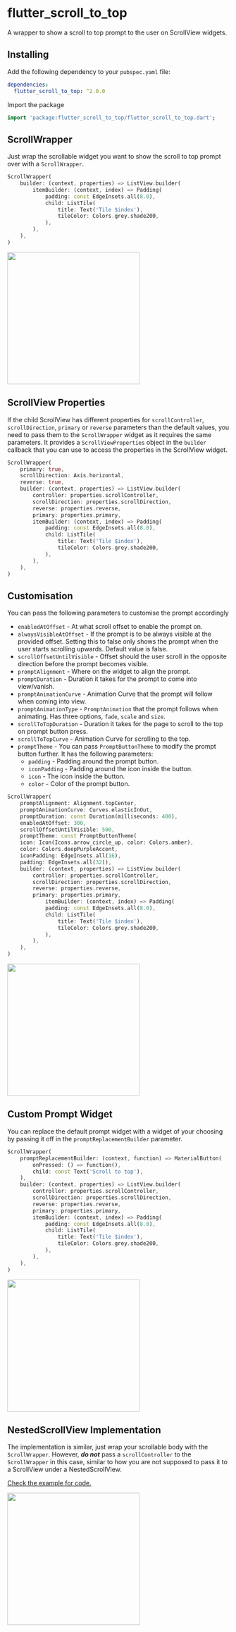 # flutter_scroll_to_top

A wrapper to show a scroll to top prompt to the user on ScrollView widgets.

## Installing

Add the following dependency to your `pubspec.yaml` file:

```yaml
dependencies:
  flutter_scroll_to_top: ^2.0.0
```
      
Import the package
```dart
import 'package:flutter_scroll_to_top/flutter_scroll_to_top.dart';
```
      
## ScrollWrapper

Just wrap the scrollable widget you want to show the scroll to top prompt over with a `ScrollWrapper`.

```dart
ScrollWrapper(
    builder: (context, properties) => ListView.builder(
        itemBuilder: (context, index) => Padding(
            padding: const EdgeInsets.all(8.0),
            child: ListTile(
                title: Text('Tile $index'),
                tileColor: Colors.grey.shade200,
            ),
        ),
    ),
)
```
<a href="https://github.com/NamanShergill/flutter_scroll_to_top/blob/main/example/lib/pages/basic_prompt.dart"><img src="https://user-images.githubusercontent.com/33877135/115117228-2564dd00-9fbb-11eb-8f83-4feacf2560d1.gif" width="300" ></a>

## ScrollView Properties

If the child ScrollView has different properties for `scrollController`, `scrollDirection`, 
`primary` or `reverse` parameters than the default values, you need to pass them to the `ScrollWrapper`
widget as it requires the same parameters. It provides a `ScrollViewProperties` object in the `builder` 
callback that you can use to access the properties in the ScrollView widget.

```dart
ScrollWrapper(
    primary: true,
    scrollDirection: Axis.horizontal,
    reverse: true,
    builder: (context, properties) => ListView.builder(
        controller: properties.scrollController,
        scrollDirection: properties.scrollDirection,
        reverse: properties.reverse,
        primary: properties.primary,
        itemBuilder: (context, index) => Padding(
            padding: const EdgeInsets.all(8.0),
            child: ListTile(
                title: Text('Tile $index'),
                tileColor: Colors.grey.shade200,
            ),
        ),
    ),
)
```

## Customisation

You can pass the following parameters to customise the prompt accordingly
- `enabledAtOffset` - At what scroll offset to enable the prompt on.
- `alwaysVisibleAtOffset` - If the prompt is to be always visible at the provided offset. Setting this to false only shows the prompt when the user starts scrolling upwards. Default value is false.
- `scrollOffsetUntilVisible` - Offset should the user scroll in the opposite direction before the prompt becomes visible.
- `promptAlignment` - Where on the widget to align the prompt.
- `promptDuration` - Duration it takes for the prompt to come into view/vanish.
- `promptAnimationCurve` - Animation Curve that the prompt will follow when coming into view.
- `promptAnimationType` - `PromptAnimation` that the prompt follows when animating. Has three options, `fade`, `scale` and `size`.
- `scrollToTopDuration` -  Duration it takes for the page to scroll to the top on prompt button press.
- `scrollToTopCurve` - Animation Curve for scrolling to the top.
- `promptTheme` - You can pass `PromptButtonTheme` to modify the prompt button further. It has the following parameters:
    - `padding` - Padding around the prompt button.
    - `iconPadding` - Padding around the icon inside the button.
    - `icon` - The icon inside the button.
    - `color` - Color of the prompt button.

```dart
ScrollWrapper(
    promptAlignment: Alignment.topCenter,
    promptAnimationCurve: Curves.elasticInOut,
    promptDuration: const Duration(milliseconds: 400),
    enabledAtOffset: 300,
    scrollOffsetUntilVisible: 500,
    promptTheme: const PromptButtonTheme(
    icon: Icon(Icons.arrow_circle_up, color: Colors.amber),
    color: Colors.deepPurpleAccent,
    iconPadding: EdgeInsets.all(16),
    padding: EdgeInsets.all(32)),
    builder: (context, properties) => ListView.builder(
        controller: properties.scrollController,
        scrollDirection: properties.scrollDirection,
        reverse: properties.reverse,
        primary: properties.primary,
            itemBuilder: (context, index) => Padding(
            padding: const EdgeInsets.all(8.0),
            child: ListTile(
                title: Text('Tile $index'),
                tileColor: Colors.grey.shade200,
            ),
        ),
    ),
)
```
<a href="https://github.com/NamanShergill/flutter_scroll_to_top/blob/main/example/lib/pages/themed_prompt.dart"><img src="https://user-images.githubusercontent.com/33877135/115117233-2ac22780-9fbb-11eb-876e-171103e9ef91.gif" width="300" ></a>

## Custom Prompt Widget

You can replace the default prompt widget with a widget of your choosing by passing it off in the `promptReplacementBuilder` parameter.

```dart
ScrollWrapper(
    promptReplacementBuilder: (context, function) => MaterialButton(
        onPressed: () => function(),
        child: const Text('Scroll to top'),
    ),
    builder: (context, properties) => ListView.builder(
        controller: properties.scrollController,
        scrollDirection: properties.scrollDirection,
        reverse: properties.reverse,
        primary: properties.primary,
        itemBuilder: (context, index) => Padding(
            padding: const EdgeInsets.all(8.0),
            child: ListTile(
                title: Text('Tile $index'),
                tileColor: Colors.grey.shade200,
            ),
        ),
    ),
)
```
<a href="https://github.com/NamanShergill/flutter_scroll_to_top/blob/main/example/lib/pages/basic_prompt.dart"><img src="https://user-images.githubusercontent.com/33877135/115117236-2e55ae80-9fbb-11eb-95c8-c8467797a877.gif" width="300" ></a>

## NestedScrollView Implementation

The implementation is similar, just wrap your scrollable body with the `ScrollWrapper`.
However, ***do not*** pass a `scrollController` to the `ScrollWrapper` in this case, similar to how
you are not supposed to pass it to a ScrollView under a NestedScrollView.

[Check the example for code.](https://github.com/NamanShergill/flutter_scroll_to_top/blob/main/example/lib/pages/nested_scroll_view_example.dart)

<a href="https://github.com/NamanShergill/flutter_scroll_to_top/blob/main/example/lib/pages/nested_scroll_view_example.dart"><img src="https://user-images.githubusercontent.com/33877135/115117240-3281cc00-9fbb-11eb-8525-cbca1d64e902.gif" width="300" ></a>

